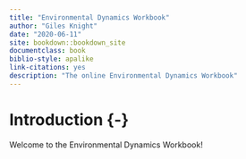 ```yaml
--- 
title: "Environmental Dynamics Workbook"
author: "Giles Knight"
date: "2020-06-11"
site: bookdown::bookdown_site
documentclass: book
biblio-style: apalike
link-citations: yes
description: "The online Environmental Dynamics Workbook"
---
```


# Introduction {-}

Welcome to the Environmental Dynamics Workbook!

